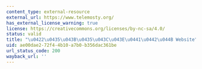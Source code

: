 ```yaml
---
content_type: external-resource
external_url: https://www.telemosty.org/
has_external_license_warning: true
license: https://creativecommons.org/licenses/by-nc-sa/4.0/
status: valid
title: "\u0422\u0435\u043B\u0435\u043C\u043E\u0441\u0442\u044B Website"
uid: ae00dae2-72f4-4b10-a7b0-b356dac361be
url_status_code: 200
wayback_url: ''
---
```

